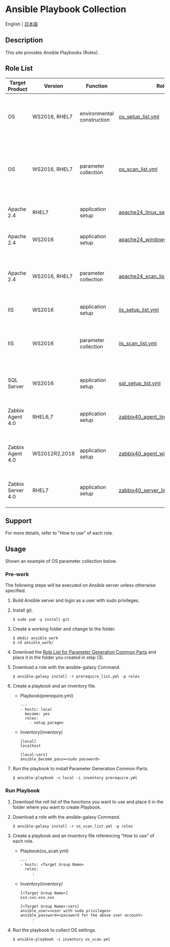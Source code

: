 # Ansible Playbook Collection

English | [日本語](README.ja.md)

## Description

This site provides Ansible Playbooks (Roles).  

## Role List

| Target Product | Version | Function | Role List | Summary | How to use | Remarks |
|---- |---- |---- |---- |---- |---- |---- |
| OS  | WS2016, RHEL7 | environmental construction | [os_setup_list.yml](https://exastro-suite.github.io/playbook-collection-docs/requirements/os_setup_list.yml) |This role provides functions to build the OS environment and change settings.|[Readme](https://github.com/exastro-playbook-collection/RHEL) | |
| OS  | WS2016, RHEL7 | parameter collection | [os_scan_list.yml](https://exastro-suite.github.io/playbook-collection-docs/requirements/os_scan_list.yml) |This role provides the ability to collect OS settings and create a reusable parameter file.|[Readme](https://github.com/exastro-playbook-collection/OS_extracting) | |
| Apache 2.4 | RHEL7 | application setup | [apache24_linux_setup_list.yml](https://exastro-suite.github.io/playbook-collection-docs/requirements/apache24_linux_setup_list.yml) |Install and configure Apache 2.4 on RHEL. |[Readme](https://github.com/exastro-playbook-collection/Apache_install)| |
| Apache 2.4 | WS2016| application setup | [apache24_windows_setup_list.yml](https://exastro-suite.github.io/playbook-collection-docs/requirements/apache24_windows_setup_list.yml) |Install and configure Apache 2.4 on WS2016. |[Readme](https://github.com/exastro-playbook-collection/Apache24_WIN_install)| |
| Apache 2.4 | WS2016, RHEL7 | parameter collection | [apache24_scan_list.yml](https://exastro-suite.github.io/playbook-collection-docs/requirements/apache24_scan_list.yml) |Collect Apache 2.4 settings and create a reusable parameter file.|[Readme](https://github.com/exastro-playbook-collection/Apache24_extracting_linux) | |
| IIS | WS2016 | application setup | [iis_setup_list.yml](https://exastro-suite.github.io/playbook-collection-docs/requirements/iis_setup_list.yml) |Install and configure IIS on WS2016.|[Readme](https://github.com/exastro-playbook-collection/IIS_Install)| |
| IIS | WS2016 | parameter collection | [iis_scan_list.yml](https://exastro-suite.github.io/playbook-collection-docs/requirements/iis_scan_list.yml) |Collect IIS settings and create a reusable parameter file on WS2016.|[Readme](https://github.com/exastro-playbook-collection/IIS_WS2016_extracting)| |
| SQL Server | WS2016 | application setup | [sql_setup_list.yml](https://exastro-suite.github.io/playbook-collection-docs/requirements/sql_setup_list.yml) |Check and prepare an environment, and Install SQL Server.|[Readme](https://github.com/exastro-playbook-collection/SqlServer_preinstall)| |
| Zabbix Agent 4.0 | RHEL6,7 | application setup | [zabbix40_agent_linux_setup_list.yml](https://exastro-suite.github.io/playbook-collection-docs/requirements/zabbix40_agent_linux_setup_list.yml) |Install and configure Zabbix Agent 4.0 on RHEL6 or 7.|[Readme](https://github.com/exastro-playbook-collection/Zabbix40-Agent_install)| |
| Zabbix Agent 4.0 | WS2012R2,2016 | application setup | [zabbix40_agent_windows_setup_list.yml](https://exastro-suite.github.io/playbook-collection-docs/requirements/zabbix40_agent_windows_setup_list.yml) |Install and configure Zabbix Agent 4.0 on WS2012R2 or 2016)|[Readme](https://github.com/exastro-playbook-collection/Zabbix40-Agent_WIN_install)| |
| Zabbix Server 4.0 | RHEL7 | application setup | [zabbix40_server_linux_setup_list.yml](https://exastro-suite.github.io/playbook-collection-docs/requirements/zabbix40_server_linux_setup_list.yml) |Install and configure Zabbix Server 4.0 on RHEL7|[Readme](https://github.com/exastro-playbook-collection/Zabbix40-Server_install)| |


## Support

For more details, refer to "How to use" of each role.  

## Usage

Shown an example of OS parameter collection below.  

### Pre-work

The following steps will be executed on Ansible server unless otherwise specified.

1. Build Ansible server and login as a user with sudo privileges.

2. Install git.  
    ```
    $ sudo yum -y install git
    ```

3. Create a working folder and change to the folder.  
    ```
    $ mkdir ansible_work
    $ cd ansible_work/
    ```

4. Download the [Role List for Parameter Generation Common Parts](https://exastro-suite.github.io/playbook-collection-docs/requirements/prerequire_list.yml) and place it in the folder you created in step (3).  

5. Download a role with the ansible-galaxy Command.  
    ```
    $ ansible-galaxy install -r prerequire_list.yml -p roles
    ```

6. Create a playbook and an inventory file.  
    * Playbook(prerequire.yml)
        ```
        ---
        - hosts: local
          become: yes
          roles:
            - setup_paragen
        ```
    * Inventory(inventory)
        ```
        [local]
        localhost

        [local:vars]
        ansible_become_pass=<sudo password>
        ```

7. Run the playbook to install Parameter Generation Common Parts.
    ```
    $ ansible-playbook -c local -i inventory prerequire.yml
    ```

### Run Playbook

1. Download the roll list of the functions you want to use and place it in the folder where you want to create Playbook.  

2. Download a role with the ansible-galaxy Command.  
    ```
    $ ansible-galaxy install -r os_scan_list.yml -p roles
    ```

3. Create a playbook and an inventory file referencing "How to use" of each role.  
    * Playbook(os_scan.yml)
        ```
        ---
        - hosts: <Target Group Name>
          roles:
        　　　：
        ```
    * Inventory(inventory)
        ```
        [<Target Group Name>]
        xxx.xxx.xxx.xxx

        [<Target Group Name>:vars]
        ansible_user=<user with sudo privileges>
        ansible_password=<password for the above user account>
        　　　：
        ```

4. Run the playbook to collect OS settings.  
    ```
    $ ansible-playbook -i inventory os_scan.yml
    ```
